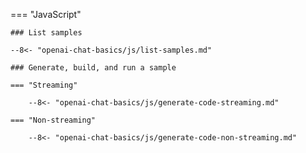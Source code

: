 === "JavaScript"

    ### List samples

    --8<- "openai-chat-basics/js/list-samples.md"

    ### Generate, build, and run a sample

    === "Streaming"

        --8<- "openai-chat-basics/js/generate-code-streaming.md"

    === "Non-streaming"

        --8<- "openai-chat-basics/js/generate-code-non-streaming.md"

